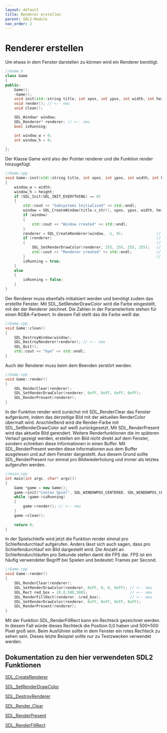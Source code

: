 ```yaml
---
layout: default
title: Renderer erstellen
parent: SDL2-Module
nav_order: 2
---
```


# Renderer erstellen

Um etwas in dem Fenster darstellen zu können wird ein Renderer benötigt.

```cpp
//Game.h
class Game
{
public:
	Game();
	~Game();
	void init(std::string title, int xpos, int ypos, int width, int height, int flags);
	void render(); // <-- neu
	void clean();

	SDL_Window* window;
	SDL_Renderer* renderer; // <-- neu
	bool isRunning;

	int window_w = 0;
	int window_h = 0;
	
};
```

Der Klasse Game wird also der Pointer renderer und die Funktion render hinzugefügt.


```cpp
//Game.cpp
void Game::init(std::string title, int xpos, int ypos, int width, int height, int flags)
{
	window_w = width;
	window_h = height;
	if (SDL_Init(SDL_INIT_EVERYTHING) == 0)
	{
		std::cout << "Subsystems Initialised" << std::endl;
		window = SDL_CreateWindow(title.c_str(), xpos, ypos, width, height, flags);
		if (window)
		{
			std::cout << "Window created" << std::endl;
		}
		renderer = SDL_CreateRenderer(window, -1, 0);				// <-- neu
		if (renderer)												// <-- neu
		{															// <-- neu
			SDL_SetRenderDrawColor(renderer, 255, 255, 255, 255);	// <-- neu
			std::cout << "Renderer created" << std::endl;			// <-- neu
		}															// <-- neu
		isRunning = true;
	}
	else
	{
		isRunning = false;
	}
}
```
Der Renderer muss ebenfalls initialsiert werden und benötigt zudem das erstellte Fenster.
Mit SDL_SetRenderDrawColor wird die Farbe eingestellt, mit der der Renderer zeichnet.
Die Zahlen in der Parameterliste stehen für einen RGBA-Farbwert.
In diesem Fall stellt das die Farbe weiß dar.

```cpp
//Game.cpp
void Game::clean()
{
	SDL_DestroyWindow(window);
	SDL_DestroyRenderer(renderer); // <-- neu
	SDL_Quit();
	std::cout << "bye" << std::endl;
}
```
Auch der Renderer muss beim dem Beenden zerstört werden.

```cpp
//Game.cpp
void Game::render()
{
	SDL_RenderClear(renderer);
	SDL_SetRenderDrawColor(renderer, 0xFF, 0xFF, 0xFF, 0xFF);
	SDL_RenderPresent(renderer);
}
```
In der Funktion render wird zunächst mit SDL_RenderClear das Fenster aufgeräumt, indem das derzeitige Bild mit der aktuellen RenderColor übermalt wird.
Anschließend wird die Render-Farbe mit SDL_SetRenderDrawColor auf weiß zurückgesetzt. Mit SDL_RenderPresent wird das aktuelle Bild gerendert.
Weitere Renderfunktionen die im späteren Verlauf gezeigt werden, erstellen ein Bild nicht direkt auf dem Fenster, sondern schreiben diese Informationen in einen Buffer.
Mit SDL_RenderPresent werden diese Informationen aus dem Buffer ausgelesen und auf dem Fenster dargestellt. Aus diesem Grund sollte SDL_RenderPresent nur einmal pro Bildwiederholung und immer als letztes aufgerufen werden.

```cpp
//main.cpp
int main(int argc, char* argv[])
{
	Game *game = new Game();
	game->init("Cooles Spiel", SDL_WINDOWPOS_CENTERED, SDL_WINDOWPOS_CENTERED, 1920, 1080, SDL_WINDOW_SHOWN);
	while (game->isRunning)
	{
		game->render(); // <-- neu
	}
	game->clean();
	
	return 0;
}
```
In der Spielschleife wird jetzt die Funktion render einmal pro Schleifendurchlauf aufgerufen. Anders lässt sich auch sagen, dass pro Schleifendurchlauf ein Bild dargestellt wird.
Die Anzahl an Schleifendurchläufen pro Sekunde stellen damit die FPS dar. FPS ist ein häufig verwendeter Begriff bei Spielen und bedeutet: Frames per Second.

```cpp
//Game.cpp
void Game::render()
{
	SDL_RenderClear(renderer);
	SDL_SetRenderDrawColor(renderer, 0xFF, 0, 0, 0xFF);	// <-- neu
	SDL_Rect red_box = {0,0,500,500};					// <-- neu 
	SDL_RenderFillRect(renderer, &red_box);				// <-- neu
	SDL_SetRenderDrawColor(renderer, 0xFF, 0xFF, 0xFF, 0xFF);
	SDL_RenderPresent(renderer);
}
```
Mit der Funktion SDL_RenderFillRect kann ein Rechteck gezeichnet werden. In diesem Fall würde dieses Rechteck die Position 0,0 haben und 500\*500 Pixel groß sein.
Beim Ausführen sollte in dem Fenster ein rotes Rechteck zu sehen sein.
Dieses letzte Beispiel sollte nur zu Testzwecken verwendet werden.


## Dokumentation zu den hier verwendeten SDL2 Funktionen


[SDL_CreateRenderer](https://wiki.libsdl.org/SDL_CreateRenderer)

[SDL_SetRenderDrawColor](https://wiki.libsdl.org/SDL_SetRenderDrawColor)

[SDL_DestroyRenderer](https://wiki.libsdl.org/SDL_DestroyRenderer)

[SDL_Render_Clear](https://wiki.libsdl.org/SDL_RenderClear)

[SDL_RenderPresent](https://wiki.libsdl.org/SDL_RenderPresent)

[SDL_RenderFillRect](https://wiki.libsdl.org/SDL_RenderFillRect)


